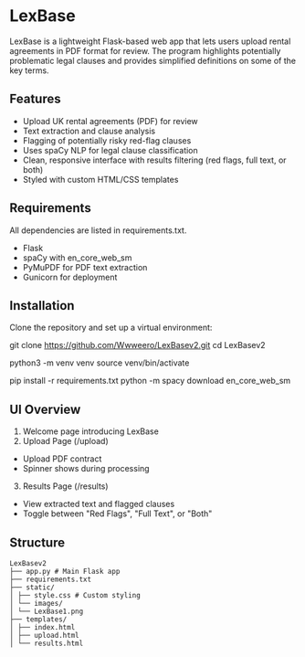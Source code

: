 # LexBase

LexBase is a lightweight Flask-based web app that lets users upload rental agreements in PDF format for review. The program highlights potentially problematic legal clauses and provides simplified definitions on some of the key terms.

## Features

- Upload UK rental agreements (PDF) for review
- Text extraction and clause analysis
- Flagging of potentially risky red-flag clauses
- Uses spaCy NLP for legal clause classification
- Clean, responsive interface with results filtering (red flags, full text, or both)
- Styled with custom HTML/CSS templates

## Requirements

All dependencies are listed in requirements.txt.

- Flask
- spaCy with en_core_web_sm
- PyMuPDF for PDF text extraction
- Gunicorn for deployment


## Installation

Clone the repository and set up a virtual environment:

git clone https://github.com/Wwweero/LexBasev2.git
cd LexBasev2

python3 -m venv venv
source venv/bin/activate

pip install -r requirements.txt
python -m spacy download en_core_web_sm



## UI Overview

1) Welcome page introducing LexBase
2) Upload Page (/upload)
  - Upload PDF contract
  - Spinner shows during processing
3) Results Page (/results)
  - View extracted text and flagged clauses
  - Toggle between "Red Flags", "Full Text", or "Both"

## Structure
```
LexBasev2
├── app.py # Main Flask app
├── requirements.txt
├── static/
│ ├── style.css # Custom styling
│ └── images/
│ └── LexBase1.png
├── templates/
│ ├── index.html
│ ├── upload.html
│ └── results.html
```
